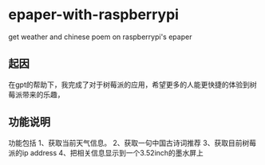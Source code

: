 # epaper-with-raspberrypi
get weather and chinese poem on raspberrypi's epaper

## 起因
在gpt的帮助下，我完成了对于树莓派的应用，希望更多的人能更快捷的体验到树莓派带来的乐趣，
## 功能说明
功能包括
1、获取当前天气信息。
2、获取一句中国古诗词推荐
3、获取目前树莓派的ip address
4、把相关信息显示到一个3.52inch的墨水屏上
